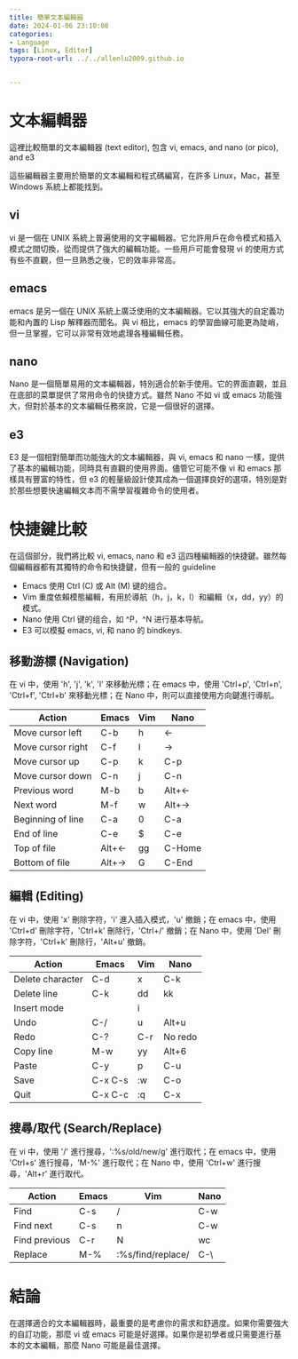 ```yaml
---
title: 簡單文本編輯器
date: 2024-01-06 23:10:08
categories:
- Language
tags: [Linux, Editor]
typora-root-url: ../../allenlu2009.github.io


---
```






# 文本編輯器

這裡比較簡單的文本編輯器 (text editor), 包含 vi, emacs, and nano (or pico), and e3

這些編輯器主要用於簡單的文本編輯和程式碼編寫，在許多 Linux，Mac，甚至 Windows 系統上都能找到。

## vi

vi 是一個在 UNIX 系統上普遍使用的文字編輯器。它允許用戶在命令模式和插入模式之間切換，從而提供了強大的編輯功能。一些用戶可能會發現 vi 的使用方式有些不直觀，但一旦熟悉之後，它的效率非常高。

## emacs

emacs 是另一個在 UNIX 系統上廣泛使用的文本編輯器。它以其強大的自定義功能和內置的 Lisp 解釋器而聞名。與 vi 相比，emacs 的學習曲線可能更為陡峭，但一旦掌握，它可以非常有效地處理各種編輯任務。

## nano

Nano 是一個簡單易用的文本編輯器，特別適合於新手使用。它的界面直觀，並且在底部的菜單提供了常用命令的快捷方式。雖然 Nano 不如 vi 或 emacs 功能強大，但對於基本的文本編輯任務來說，它是一個很好的選擇。

## e3

E3 是一個相對簡單而功能強大的文本編輯器，與 vi, emacs 和 nano 一樣，提供了基本的編輯功能，同時具有直觀的使用界面。儘管它可能不像 vi 和 emacs 那樣具有豐富的特性，但 e3 的輕量級設計使其成為一個選擇良好的選項，特別是對於那些想要快速編輯文本而不需學習複雜命令的使用者。

# 快捷鍵比較

在這個部分，我們將比較 vi, emacs, nano 和 e3 這四種編輯器的快捷鍵。雖然每個編輯器都有其獨特的命令和快捷鍵，但有一般的 guideline

- Emacs 使用 Ctrl (C) 或 Alt (M) 键的组合。
- Vim 重度依賴模態編輯，有用於導航（h，j，k，l）和編輯（x，dd，yy）的模式。
- Nano 使用 Ctrl 键的组合，如 ^P，^N 进行基本导航。
- E3 可以模擬 emacs, vi, 和 nano 的 bindkeys.

## 移動游標 (Navigation)

在 vi 中，使用 'h', 'j', 'k', 'l' 來移動光標；在 emacs 中，使用 'Ctrl+p', 'Ctrl+n', 'Ctrl+f', 'Ctrl+b' 來移動光標；在 Nano 中，則可以直接使用方向鍵進行導航。

| Action            | Emacs | Vim  | Nano   |
| ----------------- | ----- | ---- | ------ |
| Move cursor left  | C-b   | h    | ←      |
| Move cursor right | C-f   | l    | →      |
| Move cursor up    | C-p   | k    | C-p    |
| Move cursor down  | C-n   | j    | C-n    |
| Previous word     | M-b   | b    | Alt+←  |
| Next word         | M-f   | w    | Alt+→  |
| Beginning of line | C-a   | 0    | C-a    |
| End of line       | C-e   | $    | C-e    |
| Top of file       | Alt+← | gg   | C-Home |
| Bottom of file    | Alt+→ | G    | C-End  |

## 編輯 (Editing)

在 vi 中，使用 'x' 刪除字符，'i' 進入插入模式，'u' 撤銷；在 emacs 中，使用 'Ctrl+d' 刪除字符，'Ctrl+k' 刪除行，'Ctrl+/' 撤銷；在 Nano 中，使用 'Del' 刪除字符，'Ctrl+k' 刪除行，'Alt+u' 撤銷。

| Action           | Emacs   | Vim  | Nano    |
| ---------------- | ------- | ---- | ------- |
| Delete character | C-d     | x    | C-k     |
| Delete line      | C-k     | dd   | kk      |
| Insert mode      |         | i    |         |
| Undo             | C-/     | u    | Alt+u   |
| Redo             | C-?     | C-r  | No redo |
| Copy line        | M-w     | yy   | Alt+6   |
| Paste            | C-y     | p    | C-u     |
| Save             | C-x C-s | :w   | C-o     |
| Quit             | C-x C-c | :q   | C-x     |

## 搜尋/取代 (Search/Replace)

在 vi 中，使用 '/' 進行搜尋，':%s/old/new/g' 進行取代；在 emacs 中，使用 'Ctrl+s' 進行搜尋，'M-%' 進行取代；在 Nano 中，使用 'Ctrl+w' 進行搜尋，'Alt+r' 進行取代。

| Action        | Emacs | Vim               | Nano |
| ------------- | ----- | ----------------- | ---- |
| Find          | C-s   | /                 | C-w  |
| Find next     | C-s   | n                 | C-w  |
| Find previous | C-r   | N                 | wc   |
| Replace       | M-%   | :%s/find/replace/ | C-\  |

# 結論

在選擇適合的文本編輯器時，最重要的是考慮你的需求和舒適度。如果你需要強大的自訂功能，那麼 vi 或 emacs 可能是好選擇。如果你是初學者或只需要進行基本的文本編輯，那麼 Nano 可能是最佳選擇。
